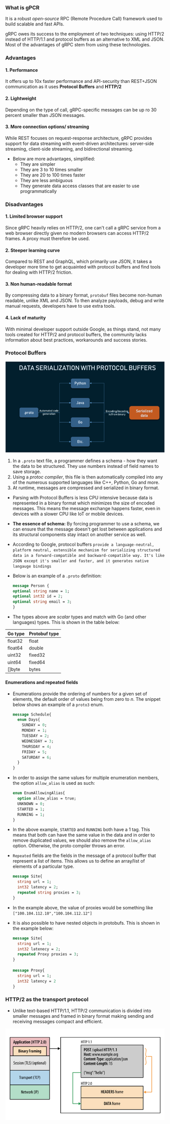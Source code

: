 ### What is gPCR

It is a robust _open-source_ RPC (Remote Procedure Call) framework used to build scalable and fast APIs.

gRPC owes its success to the employment of two techniques: using HTTP/2 instead of HTTP/1.1 and protocol buffers as an
alternative to XML and JSON. Most of the advantages of gRPC stem from using these technologies.

### Advantages

#### 1. Performance

It offers up to 10x faster performance and API-security than REST+JSON communication as it uses **Protocol Buffers**
and **HTTP/2**

#### 2. Lightweight

Depending on the type of call, gRPC-specific messages can be up ro 30 percent smaller than JSON messages.

#### 3. More connection options/ streaming

While REST focuses on request-response architecture, gRPC provides support for data streaming with event-driven
architectures: server-side streaming, client-side streaming, and bidirectional streaming.

- Below are more advantages, simplified:
    - They are simpler
    - They are 3 to 10 times smaller
    - They are 20 to 100 times faster
    - They are less ambiguous
    - They generate data access classes that are easier to use programmatically

### Disadvantages

#### 1. Limited browser support

Since gRPC heavily relies on HTTP/2, one can't call a gRPC service from a web browser directly given no modern browsers
can access HTTP/2 frames. A proxy must therefore be used.

#### 2. Steeper learning curve

Compared to REST and GraphQL, which primarily use JSON, it takes a developer more time to get acquainted with protocol
buffers and find tools for dealing with HTTP/2 friction.

#### 3. Non human-readable format

By compressing data to a binary format, `protobuf` files become non-human readable, unlike XML and JSON. To then analyze
payloads, debug and write manual requests, developers have to use extra tools.

#### 4. Lack of maturity

With minimal developer support outside Google, as things stand, not many tools created for HTTP/2 and protocol buffers,
the community lacks information about best practices, workarounds and success stories.

### Protocol Buffers

![](resources/images/protocol-buffers.png)

1. In a `.proto` text file, a programmer defines a schema - how they want the data to be structured. They use numbers
   instead of field names to save storage.
2. Using a _protoc compiler_, this file is then automatically compiled into any of the numerous supported languages like
   C++, Python, Go and more.
3. At runtime, messages are compressed and serialized in binary format.

- Parsing with Protocol Buffers is less CPU intensive because data is represented in a binary format which minimizes the
  size of encoded messages. This means the message exchange happens faster, even in devices with a slower CPU like IoT
  or
  mobile devices.

- **The essence of schema:** By forcing programmer to use a schema, we can ensure that the message doesn't get lost
  between applications and its structural components stay intact on another service as well.

- According to Google, protocol
  buffers `provide a language-neutral, platform neutral, extensible mechanism for serializing structured data in a forward-compatible and backward-compatible way. It's like JSON except it's smaller and faster, and it generates native langauge bindings`
- Below is an example of a `.proto` definition:
  ```protobuf
  message Person {
  optional string name = 1;
  optional int32 id = 2;
  optional string email = 3;
  }
  ```
- The types above are _scalar_ types and match with Go (and other languages) types. This is shown in the table below:

| **Go type** | **Protobuf type** |
|-------------|-------------------|
| float32     | float             |
| float64     | double            |
| uint32      | fixed32           |
| uint64      | fixed64           |
| []byte      | bytes             |

#### Enumerations and repeated fields

- Enumerations provide the ordering of numbers for a given set of elements, the default order of values being from zero
  to _n_. The snippet below shows an example of a `proto3` enum.

  ```protobuf
  message Schedule{
    enum Days{
      SUNDAY = 0;
      MONDAY = 1;
      TUESDAY = 2;
      WEDNESDAY = 3;
      THURSDAY = 4;
      FRIDAY = 5;
      SATURDAY = 6;
    }
  }
  ```
- In order to assign the same values for multiple enumeration members, the option `allow_alias` is used as such:
  ```protobuf
  enum EnumAllowingAlias{
    option allow_alias = true;
    UNKNOWN = 0;
    STARTED = 1;
    RUNNING = 1;
  }
  ```
- In the above example, `STARTED` and `RUNNING` both have a 1 tag. This means that both can have the same
  value in the data and in order to remove duplicated values, we should also remove
  the `allow_alias` option. Otherwise, the proto compiler throws an error.
- `Repeated` fields are the fields in the message of a protocol buffer that represent a list of items. This allows us to
  define an array/list of elements of a particular type.
  ```protobuf
  message Site{
    string url = 1;
    int32 latency = 2;
    repeated string proxies = 3;
  }
  ```
- In the example above, the value of proxies would be something like `["100.104.112.10","100.104.112.12"]`
- It is also possible to have nested objects in protobufs. This is shown in the example below:
  ```protobuf
  message Site{
    string url = 1;
    int32 latenecy = 2;
    repeated Proxy proxies = 3;
  }
  
  message Proxy{
    string url = 1;
    int32 latency = 2
  }
  ```

### HTTP/2 as the transport protocol

- Unlike text-based HTTP/1.1, HTTP/2 communication is divided into smaller messages and framed in binary format making
  sending and receiving messages compact and efficient.

![](resources/images/binary-framing.png)



